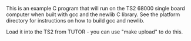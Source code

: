 This is an example C program that will run on the TS2 68000 single
board computer when built with gcc and the newlib C library. See the
platform directory for instructions on how to build gcc and newlib.

Load it into the TS2 from TUTOR - you can use "make upload" to do
this.
